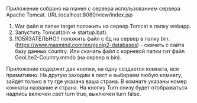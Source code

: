 Приложение собрано на maven с сервера использованием сервера Apache Tomcat. URL:localhost:8080/view/index.jsp
1. War файл в папке target положить на сервер Tomcat в папку webapp. 
2. Запустить Tomcat(bin => startup.bat).
3. !!ОБЯЗАТЕЛЬНО!! положить файл с бд на сервер в папку bin. 
(https://www.maxmind.com/en/geoip2-databases) - скачать с сайта базу данных country. 
Или скачать файл с корневой папки гит файл GeoLite2-Country.mmdb (на сервер в bin).

Приложение содержит две кнопки, на одну создается комната, все примитивно. 
На другую заходим в лист и выбираем любую комнату, зайдет только в ту где указана ваша страна.
В комнате указаны номер комнаты название и страна. На кнопку Turn снизу будет отображаться надпись 
включен свет turn true, выключен turn false.
